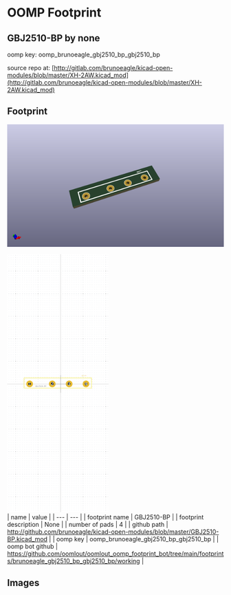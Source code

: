 # OOMP Footprint  
## GBJ2510-BP  by none  
  
oomp key: oomp_brunoeagle_gbj2510_bp_gbj2510_bp  
  
source repo at: [http://gitlab.com/brunoeagle/kicad-open-modules/blob/master/XH-2AW.kicad_mod](http://gitlab.com/brunoeagle/kicad-open-modules/blob/master/XH-2AW.kicad_mod)  
## Footprint  
  
[![working_kicad_pcb_3d.png](working_kicad_pcb_3d_600.png)](working_kicad_pcb_3d.png)  
  
[![working.png](working_600.png)](working.png)  
| name | value | 
| --- | --- | 
| footprint name | GBJ2510-BP | 
| footprint description | None | 
| number of pads | 4 | 
| github path | http://github.com/brunoeagle/kicad-open-modules/blob/master/GBJ2510-BP.kicad_mod | 
| oomp key | oomp_brunoeagle_gbj2510_bp_gbj2510_bp | 
| oomp bot github | https://github.com/oomlout/oomlout_oomp_footprint_bot/tree/main/footprints/brunoeagle_gbj2510_bp_gbj2510_bp/working | 
## Images  
